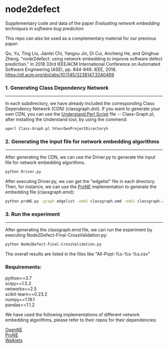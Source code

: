 # node2defect
Supplementary code and data of the paper *Evaluating network embedding techniques in software bug prediction*.

This repo can also be used as a complementary material for our previous paper:

Qu, Yu, Ting Liu, Jianlei Chi, Yangxu Jin, Di Cui, Ancheng He, and Qinghua Zheng. "node2defect: using network embedding to improve software defect prediction." In 2018 33rd IEEE/ACM International Conference on Automated Software Engineering (ASE), pp. 844-849. IEEE, 2018. https://dl.acm.org/doi/abs/10.1145/3238147.3240469

### 1. Generating Class Dependency Network
---
In each subdirectory, we have already included the corresponding Class Dependency Network (CDN) (classgraph.dot). If you want to generate your own CDN, you can use the [Understand Perl Script](https://www.scitools.com/documents/manuals/pdf/understand_api.pdf) file -- Class-Graph.pl, after installing the Understand tool, by using the commend:
```bash
uperl Class-Graph.pl %YourOwnProjectDirectory%
```
### 2. Generating the input file for network embedding algorithms
---
After generating the CDN, we can use the Driver.py to generate the input file for network embedding algorithms.
```bash
python Driver.py
```
After executing Driver.py, we can get the "edgelist" file in each directory. Then, for instance, we can use the [ProNE](https://github.com/THUDM/ProNE) implementation to generate the embedding file (classgraph.emd):
```bash
python proNE.py -graph edgelist -emb1 classgraph.emd -emb2 classgraph-2.emd -dimension 32 -step 10 -theta 0.5 -mu 0.2
```
### 3. Run the experiment
---
After generating the classgraph.emd file, we can run the experiment by executing Node2Defect-Final-CrossValidation.py:
```bash
python Node2Defect-Final-CrossValidation.py
```
The overall results are listed in the files like "All-Popt-%s-%s-%s.csv"
### Requirements:  
python==3.7  
scipy==1.5.2  
networkx==2.5  
scikit-learn==0.23.2  
numpy==1.19.1  
pandas==1.1.2

We have used the following implementations of different network embedding algorithms, please refer to their repos for their dependencies:

[OpenNE](https://github.com/thunlp/OpenNE)  
[ProNE](https://github.com/THUDM/ProNE)  
[Walklets](https://github.com/benedekrozemberczki/walklets)  
